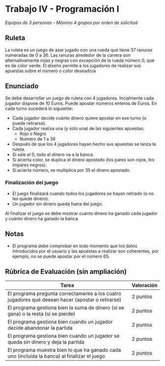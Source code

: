 # Trabajo IV - Programación I

*Equipos de 3 personas* - *Máximo 4 grupos por orden de solicitud*

## Ruleta

La ruleta es un juego de azar jugado con una rueda que tiene 37 ranuras numeradas de 0 a 36. Las ranuras alrededor de la carrera son alternativamente rojas y negras con excepción de la rueda número 0, que es de color verde. El diseño permite a los jugadores de realizar sus apuestas sobre el número o color deseado/a

## Enunciado
Se debe desarrollar un juego de ruleta con 4 jugadores. Incialmente cada jugador dispone de 10 Euros. Puede apostar números enteros de Euros.
En cada turno sucederá lo siguiente:
  - Cada jugador decide cuánto dinero quiere apostar en ese turno (o puede retirarse).
  - Cada jugador realiza una (y solo una) de las siguientes apuestas:
     - Rojo o Negro
     - Numero de 1 a 36
  - Después de que los 4 jugadores hayan hecho sus apuestas se lanza la ruleta.
  - Si sale el 0, todo el dinero va a la banca.
  - Si acierta color, se duplica el dinero apostado (los pares son rojos, los impares negros).
  - Si acierta número, se multiplica por 35 el dinero apostado.

### Finalización del juego
  - El juego finalizará cuando todos los jugadores se hayan retirado (o no les quede dinero).
  - Un jugador sin dinero queda fuera del juego.
  
  Al finalizar el juego se debe mostrar cuánto dinero ha ganado cada jugador y cuánto dinero ha ganado la banca.

## Notas
  - El programa debe comprobar en todo momento que los datos introducidos por el usuario y las apuestas a realizar son coherentes, por ejemplo, no se puede apostar por el número 65.
  
## Rúbrica de Evaluación (sin ampliación)
| Tarea | Valoración |
| -- | -- |
|El programa pregunta correctamente a los cuatro jugadores qué desean hacer (apostar o retirarse)| 2 puntos  |
|El programa gestiona bien la suma de dinero (si se gana) o la resta (si se pierde)  | 2 puntos |
|El programa gestiona bien cuando un jugador decide abandonar la partida | 2 puntos |
|El programa gestiona bien cuando un jugador se queda sin dinero y deja la partida  | 2 puntos |
|El programa muestra bien lo que ha ganado cada uno (incluída la banca) al finalizar el juego | 2 puntos |

